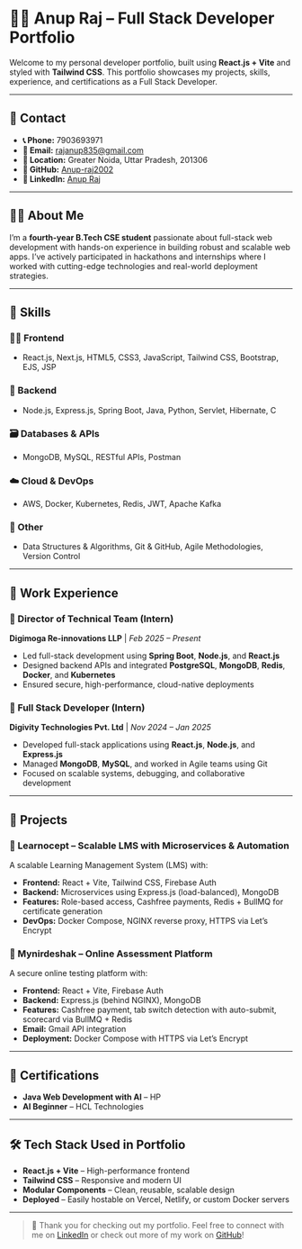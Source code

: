 # 👨‍💻 Anup Raj – Full Stack Developer Portfolio

Welcome to my personal developer portfolio, built using **React.js + Vite** and styled with **Tailwind CSS**. This portfolio showcases my projects, skills, experience, and certifications as a Full Stack Developer.

---

## 📇 Contact

- **📞 Phone:** 7903693971  
- **📧 Email:** [rajanup835@gmail.com](mailto:rajanup835@gmail.com)  
- **📍 Location:** Greater Noida, Uttar Pradesh, 201306  
- **🔗 GitHub:** [Anup-raj2002](https://github.com/Anup-raj2002)  
- **🔗 LinkedIn:** [Anup Raj](https://www.linkedin.com/in/anup-raj-10b8b3298)  

---

## 🧑‍🎓 About Me

I’m a **fourth-year B.Tech CSE student** passionate about full-stack web development with hands-on experience in building robust and scalable web apps. I’ve actively participated in hackathons and internships where I worked with cutting-edge technologies and real-world deployment strategies.

---

## 🧠 Skills

### 👨‍💻 Frontend
- React.js, Next.js, HTML5, CSS3, JavaScript, Tailwind CSS, Bootstrap, EJS, JSP

### 🔧 Backend
- Node.js, Express.js, Spring Boot, Java, Python, Servlet, Hibernate, C

### 🗃️ Databases & APIs
- MongoDB, MySQL, RESTful APIs, Postman

### ☁️ Cloud & DevOps
- AWS, Docker, Kubernetes, Redis, JWT, Apache Kafka

### 🧩 Other
- Data Structures & Algorithms, Git & GitHub, Agile Methodologies, Version Control

---

## 💼 Work Experience

### 🔹 Director of Technical Team (Intern)  
**Digimoga Re-innovations LLP** | *Feb 2025 – Present*
- Led full-stack development using **Spring Boot**, **Node.js**, and **React.js**
- Designed backend APIs and integrated **PostgreSQL**, **MongoDB**, **Redis**, **Docker**, and **Kubernetes**
- Ensured secure, high-performance, cloud-native deployments

### 🔹 Full Stack Developer (Intern)  
**Digivity Technologies Pvt. Ltd** | *Nov 2024 – Jan 2025*
- Developed full-stack applications using **React.js**, **Node.js**, and **Express.js**
- Managed **MongoDB**, **MySQL**, and worked in Agile teams using Git
- Focused on scalable systems, debugging, and collaborative development

---

## 🚀 Projects

### 📘 Learnocept – Scalable LMS with Microservices & Automation  
A scalable Learning Management System (LMS) with:

- **Frontend:** React + Vite, Tailwind CSS, Firebase Auth  
- **Backend:** Microservices using Express.js (load-balanced), MongoDB  
- **Features:** Role-based access, Cashfree payments, Redis + BullMQ for certificate generation  
- **DevOps:** Docker Compose, NGINX reverse proxy, HTTPS via Let’s Encrypt

### 🧪 Mynirdeshak – Online Assessment Platform  
A secure online testing platform with:

- **Frontend:** React + Vite, Firebase Auth  
- **Backend:** Express.js (behind NGINX), MongoDB  
- **Features:** Cashfree payment, tab switch detection with auto-submit, scorecard via BullMQ + Redis  
- **Email:** Gmail API integration  
- **Deployment:** Docker Compose with HTTPS via Let’s Encrypt

---

## 📜 Certifications

- **Java Web Development with AI** – HP  
- **AI Beginner** – HCL Technologies  

---

## 🛠 Tech Stack Used in Portfolio

- **React.js + Vite** – High-performance frontend
- **Tailwind CSS** – Responsive and modern UI
- **Modular Components** – Clean, reusable, scalable design
- **Deployed** – Easily hostable on Vercel, Netlify, or custom Docker servers

---

> 🔗 Thank you for checking out my portfolio. Feel free to connect with me on [LinkedIn](https://www.linkedin.com/in/anup-raj-10b8b3298) or check out more of my work on [GitHub](https://github.com/Anup-raj2002)!
